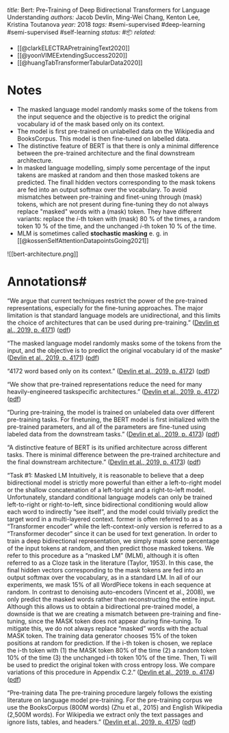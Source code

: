 *title:* Bert: Pre-Training of Deep Bidirectional Transformers for Language Understanding
*authors:* Jacob Devlin, Ming-Wei Chang, Kenton Lee, Kristina Toutanova
*year:* 2018
*tags:* #semi-supervised #deep-learning #semi-supervised #self-learning 
*status:* #📦 
*related:*
- [[@clarkELECTRAPretrainingText2020]]
- [[@yoonVIMEExtendingSuccess2020]]
- [[@huangTabTransformerTabularData2020]]
# Notes 
- The masked language model randomly masks some of the tokens from the input sequence and the objective is to predict the original vocabulary id of the mask based only on its context.
- The model is first pre-trained on unlabelled data on the Wikipedia and BooksCorpus. This model is then fine-tuned on labelled data.
- The distinctive feature of BERT is that there is only a minimal difference between the pre-trained architecture and the final downstream architecture.
- In masked language modelling, simply some percentage of the input takens are masked at random and then those masked tokens are predicted. The finall hidden vectors corresponding to the mask tokens are fed into an output softmax over the vocabulary. To avoid mismatches between pre-training and finet-uning through (mask) tokens, which are not present during fine-tuning they do not always replace "masked" words with a (mask) token. They have different variants: replace the $i$-th token with (mask) 80 % of the times, a random token 10 % of the time, and the unchanged $i$-th token 10 % of the time.
- MLM is sometimes called **stochastic masking** e. g. in [[@kossenSelfAttentionDatapointsGoing2021]]

![[bert-architecture.png]]
# Annotations#
“We argue that current techniques restrict the power of the pre-trained representations, especially for the fine-tuning approaches. The major limitation is that standard language models are unidirectional, and this limits the choice of architectures that can be used during pre-training.” ([Devlin et al., 2019, p. 4171](zotero://select/library/items/PA8LRNM4)) ([pdf](zotero://open-pdf/library/items/WVJNKICQ?page=1&annotation=XRLRAYCB))

“The masked language model randomly masks some of the tokens from the input, and the objective is to predict the original vocabulary id of the maske” ([Devlin et al., 2019, p. 4171](zotero://select/library/items/PA8LRNM4)) ([pdf](zotero://open-pdf/library/items/WVJNKICQ?page=1&annotation=DUYZPXAL))

“4172 word based only on its context.” ([Devlin et al., 2019, p. 4172](zotero://select/library/items/PA8LRNM4)) ([pdf](zotero://open-pdf/library/items/WVJNKICQ?page=2&annotation=TTWTRB35))

“We show that pre-trained representations reduce the need for many heavily-engineered taskspecific architectures.” ([Devlin et al., 2019, p. 4172](zotero://select/library/items/PA8LRNM4)) ([pdf](zotero://open-pdf/library/items/WVJNKICQ?page=2&annotation=DYF7MRXG))

“During pre-training, the model is trained on unlabeled data over different pre-training tasks. For finetuning, the BERT model is first initialized with the pre-trained parameters, and all of the parameters are fine-tuned using labeled data from the downstream tasks.” ([Devlin et al., 2019, p. 4173](zotero://select/library/items/PA8LRNM4)) ([pdf](zotero://open-pdf/library/items/WVJNKICQ?page=3&annotation=3PWNNFTN))

“A distinctive feature of BERT is its unified architecture across different tasks. There is minimal difference between the pre-trained architecture and the final downstream architecture.” ([Devlin et al., 2019, p. 4173](zotero://select/library/items/PA8LRNM4)) ([pdf](zotero://open-pdf/library/items/WVJNKICQ?page=3&annotation=MEXCVUI3))

“Task #1: Masked LM Intuitively, it is reasonable to believe that a deep bidirectional model is strictly more powerful than either a left-to-right model or the shallow concatenation of a left-toright and a right-to-left model. Unfortunately, standard conditional language models can only be trained left-to-right or right-to-left, since bidirectional conditioning would allow each word to indirectly “see itself”, and the model could trivially predict the target word in a multi-layered context. former is often referred to as a “Transformer encoder” while the left-context-only version is referred to as a “Transformer decoder” since it can be used for text generation. In order to train a deep bidirectional representation, we simply mask some percentage of the input tokens at random, and then predict those masked tokens. We refer to this procedure as a “masked LM” (MLM), although it is often referred to as a Cloze task in the literature (Taylor, 1953). In this case, the final hidden vectors corresponding to the mask tokens are fed into an output softmax over the vocabulary, as in a standard LM. In all of our experiments, we mask 15% of all WordPiece tokens in each sequence at random. In contrast to denoising auto-encoders (Vincent et al., 2008), we only predict the masked words rather than reconstructing the entire input. Although this allows us to obtain a bidirectional pre-trained model, a downside is that we are creating a mismatch between pre-training and fine-tuning, since the MASK token does not appear during fine-tuning. To mitigate this, we do not always replace “masked” words with the actual MASK token. The training data generator chooses 15% of the token positions at random for prediction. If the i-th token is chosen, we replace the i-th token with (1) the MASK token 80% of the time (2) a random token 10% of the time (3) the unchanged i-th token 10% of the time. Then, Ti will be used to predict the original token with cross entropy loss. We compare variations of this procedure in Appendix C.2.” ([Devlin et al., 2019, p. 4174](zotero://select/library/items/PA8LRNM4)) ([pdf](zotero://open-pdf/library/items/WVJNKICQ?page=4&annotation=Q8F9TXRS))

“Pre-training data The pre-training procedure largely follows the existing literature on language model pre-training. For the pre-training corpus we use the BooksCorpus (800M words) (Zhu et al., 2015) and English Wikipedia (2,500M words). For Wikipedia we extract only the text passages and ignore lists, tables, and headers.” ([Devlin et al., 2019, p. 4175](zotero://select/library/items/PA8LRNM4)) ([pdf](zotero://open-pdf/library/items/WVJNKICQ?page=5&annotation=JI8W5C6W))